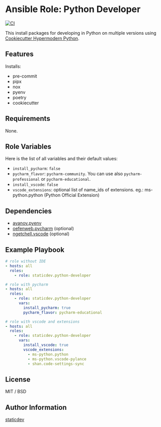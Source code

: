# Ansible Role: Python Developer

[![CI](https://github.com/staticdev/ansible-role-python-developer/workflows/CI/badge.svg?event=push)](https://github.com/staticdev/ansible-role-python-developer/actions?query=workflow%3ACI)

This install packages for developing in Python on multiple versions using [Cookiecutter Hypermodern Python](https://github.com/cjolowicz/cookiecutter-hypermodern-python).

## Features

Installs:

- pre-commit
- pipx
- nox
- pyenv
- poetry
- cookiecutter

## Requirements

None.

## Role Variables

Here is the list of all variables and their default values:

- `install_pycharm`: `false`
- `pycharm_flavor`: `pycharm-community`. You can use also `pycharm-professional` or `pycharm-educational`.
- `install_vscode`: `false`
- `vscode_extensions`: optional list of name_ids of extensions. eg.: ms-python.python (Python Official Extension)

## Dependencies

- [avanov.pyenv](https://galaxy.ansible.com/avanov/pyenv)
- [oefenweb.pycharm](https://galaxy.ansible.com/oefenweb/pycharm) (optional)
- [ngetchell.vscode](https://galaxy.ansible.com/ngetchell/vscode) (optional)

## Example Playbook

```yaml
# role without IDE
- hosts: all
  roles:
    - role: staticdev.python-developer

# role with pycharm
- hosts: all
  roles:
    - role: staticdev.python-developer
      vars:
        install_pycharm: true
        pycharm_flavor: pycharm-educational

# role with vscode and extensions
- hosts: all
  roles:
    - role: staticdev.python-developer
      vars:
        install_vscode: true
        vscode_extensions:
          - ms-python.python
          - ms-python.vscode-pylance
          - shan.code-settings-sync
```

## License

MIT / BSD

## Author Information

[staticdev](http://github.com/staticdev)
